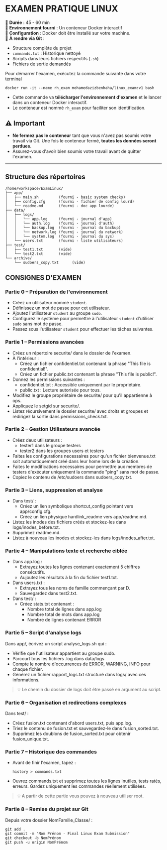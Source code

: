 # EXAMEN PRATIQUE LINUX

📅 **Durée** : 45 - 60 min  
📁 **Environnement fourni** : Un conteneur Docker interactif  
🐳 **Configuration** : Docker doit être installé sur votre machine.  
🔁 **À rendre via Git** :
- Structure complète du projet
- `commands.txt` : Historique nettoyé
- Scripts dans leurs fichiers respectifs (`.sh`)
- Fichiers de sortie demandés

Pour démarrer l'examen, exécutez la commande suivante dans votre terminal

```
docker run -it --name rh_exam mohamedazizbenhaha/linux_exam:v1 bash
```
- Cette commande va **télécharger l'environnement d'examen** et le lancer dans un conteneur Docker interactif.
- Le conteneur est nommé `rh_exam` pour faciliter son identification.

## ⚠️ Important
- **Ne fermez pas le conteneur** tant que vous n'avez pas soumis votre travail via Git. Une fois le conteneur fermé, **toutes les données seront perdues**.
- Assurez-vous d'avoir bien soumis votre travail avant de quitter l'examen.

---

## Structure des répertoires

```
/home/workspace/ExamLinux/ 
├── app/
│   ├── main.sh         (fourni - basic system checks)
│   ├── config.cfg      (fourni - fichier de config lourd)
│   └── readme.md       (fourni - doc app lourde)
├── data/
│   ├── logs/
│   │   └── app.log     (fourni - journal d'app)
│   │   └── auth.log    (fourni - journal d'auth)
│   │   └── backup.log  (fourni - journal du backup)
│   │   └── network.log (fourni - journal du network)
│   │   └── system.log  (fourni - journal du sys)
│   └── users.txt       (fourni - liste utilisateurs)
├── test/
│   ├── test1.txt       (vide)
│   └── test2.txt       (vide)
└── archive/
    └── sudoers_copy.txt      (vide)
```

## CONSIGNES D'EXAMEN

### Partie 0 – Préparation de l'environnement
- Créez un utilisateur nommé `student`.
- Définissez un mot de passe pour cet utilisateur.
- Ajoutez l'utilisateur `student` au groupe `sudo`.
- Configurez le système pour permettre à l'utilisateur `student` d'utiliser `sudo` sans mot de passe.
- Passez sous l'utilisateur `student` pour effectuer les tâches suivantes.

### Partie 1 – Permissions avancées
- Créez un répertoire securite/ dans le dossier de l'examen.
- À l'intérieur :
  - Créez un fichier confidentiel.txt contenant la phrase "This file is confidential!".
  - Créez un fichier public.txt contenant la phrase "This file is public!".
- Donnez les permissions suivantes :
  - confidentiel.txt : Accessible uniquement par le propriétaire.
  - public.txt : Lecture autorisée pour tous.
- Modifiez le groupe propriétaire de securite/ pour qu'il appartienne à ops.
- Appliquez le setgid sur securite/.
- Listez récursivement le dossier securite/ avec droits et groupes et redirigez la sortie dans permissions_check.txt.

### Partie 2 – Gestion Utilisateurs avancée
- Créez deux utilisateurs :
  - tester1 dans le groupe testers
  - tester2 dans les groupes users et testers
- Faites les configurations necessaires pour qu'un fichier bienvenue.txt soit automatiquement créé dans leur home lors de la création.
- Faites le modifications necessaires pour permettre aux membres de testers d'exécuter uniquement la commande "ping" sans mot de passe.
- Copiez le contenu de /etc/sudoers dans sudoers_copy.txt.

### Partie 3 – Liens, suppression et analyse
- Dans test/ :
  - Créez un lien symbolique shortcut_config pointant vers app/config.cfg.
  - Créez un lien physique hardlink_readme vers app/readme.md.
- Listez les inodes des fichiers créés et stockez-les dans logs/inodes_before.txt.
- Supprimez readme.md.
- Listez à nouveau les inodes et stockez-les dans logs/inodes_after.txt.

### Partie 4 – Manipulations texte et recherche ciblée
- Dans app.log :
  - Extrayez toutes les lignes contenant exactement 5 chiffres consécutifs.
  - Aujoutez les résultats à la fin du fichier test1.txt.
- Dans users.txt :
  - Extrayez tous les noms de famille commençant par D.
  - Sauvegardez dans test2.txt.
- Dans test/ :
  - Créez stats.txt contenant :
    - Nombre total de lignes dans app.log
    - Nombre total de mots dans app.log
    - Nombre de lignes contenant ERROR

### Partie 5 – Script d'analyse logs
Dans app/, écrivez un script analyse_logs.sh qui :
- Vérifie que l'utilisateur appartient au groupe sudo.
- Parcourt tous les fichiers .log dans data/logs
- Compte le nombre d'occurrences de ERROR, WARNING, INFO pour chaque fichier.
- Générez un fichier rapport_logs.txt structuré dans logs/ avec ces informations.

> 💡 Le chemin du dossier de logs doit être passé en argument au script.

### Partie 6 – Organisation et redirections complexes
Dans test/ :
- Créez fusion.txt contenant d'abord users.txt, puis app.log.
- Triez le contenu de fusion.txt et sauvegardez-le dans fusion_sorted.txt.
- Supprimez les doublons de fusion_sorted.txt pour obtenir fusion_unique.txt.

### Partie 7 – Historique des commandes
- Avant de finir l'examen, tapez :
  ```
  history > commands.txt
  ```
- Ouvrez commands.txt et supprimez toutes les lignes inutiles, tests ratés, erreurs. Gardez uniquement les commandes réellement utilisées.

> 💡 A partir de cette partie vous pouvez à nouveau utiliser root.

### Partie 8 – Remise du projet sur Git
Depuis votre dossier NomFamille_Classe/ :
```
git add .
git commit -m "Nom Prénom - Final Linux Exam Submission"
git checkout -b NomPrénom
git push -u origin NomPrénom
```
